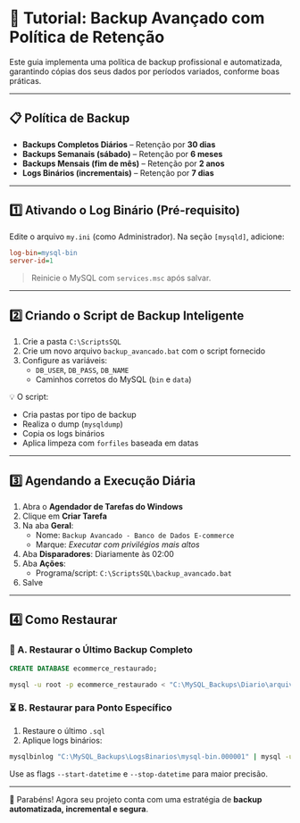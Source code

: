 # 💾 Tutorial: Backup Avançado com Política de Retenção

Este guia implementa uma política de backup profissional e automatizada, garantindo cópias dos seus dados por períodos variados, conforme boas práticas.

---

## 📋 Política de Backup

- **Backups Completos Diários** – Retenção por **30 dias**
- **Backups Semanais (sábado)** – Retenção por **6 meses**
- **Backups Mensais (fim de mês)** – Retenção por **2 anos**
- **Logs Binários (incrementais)** – Retenção por **7 dias**

---

## 1️⃣ Ativando o Log Binário (Pré-requisito)

Edite o arquivo `my.ini` (como Administrador). Na seção `[mysqld]`, adicione:

```ini
log-bin=mysql-bin
server-id=1
```

> Reinicie o MySQL com `services.msc` após salvar.

---

## 2️⃣ Criando o Script de Backup Inteligente

1. Crie a pasta `C:\ScriptsSQL`
2. Crie um novo arquivo `backup_avancado.bat` com o script fornecido
3. Configure as variáveis:
   - `DB_USER`, `DB_PASS`, `DB_NAME`
   - Caminhos corretos do MySQL (`bin` e `data`)

💡 O script:
- Cria pastas por tipo de backup
- Realiza o dump (`mysqldump`)
- Copia os logs binários
- Aplica limpeza com `forfiles` baseada em datas

---

## 3️⃣ Agendando a Execução Diária

1. Abra o **Agendador de Tarefas do Windows**
2. Clique em **Criar Tarefa**
3. Na aba **Geral**:
   - Nome: `Backup Avancado - Banco de Dados E-commerce`
   - Marque: *Executar com privilégios mais altos*
4. Aba **Disparadores**: Diariamente às 02:00
5. Aba **Ações**:
   - Programa/script: `C:\ScriptsSQL\backup_avancado.bat`
6. Salve

---

## 4️⃣ Como Restaurar

### 🔁 A. Restaurar o Último Backup Completo

```sql
CREATE DATABASE ecommerce_restaurado;
```

```bash
mysql -u root -p ecommerce_restaurado < "C:\MySQL_Backups\Diario\arquivo.sql"
```

### ⏳ B. Restaurar para Ponto Específico

1. Restaure o último `.sql`
2. Aplique logs binários:

```bash
mysqlbinlog "C:\MySQL_Backups\LogsBinarios\mysql-bin.000001" | mysql -u root -p ecommerce_restaurado
```

Use as flags `--start-datetime` e `--stop-datetime` para maior precisão.

---

🎉 Parabéns! Agora seu projeto conta com uma estratégia de **backup automatizada, incremental e segura**.
